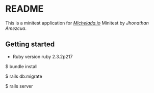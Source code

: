 # README

This is a minitest application for 
[*Michelada.io*](http://www.michelada.io/)
Minitest by *Jhonathan Amezcua*.

## Getting started

* Ruby version
ruby 2.3.2p217

$ bundle install 

$ rails db:migrate

$ rails server
